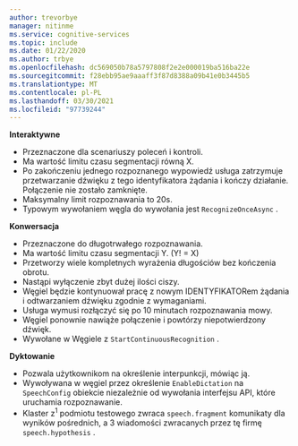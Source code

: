 ```yaml
---
author: trevorbye
manager: nitinme
ms.service: cognitive-services
ms.topic: include
ms.date: 01/22/2020
ms.author: trbye
ms.openlocfilehash: dc569050b78a5797808f2e2e000019ba516ba22e
ms.sourcegitcommit: f28ebb95ae9aaaff3f87d8388a09b41e0b3445b5
ms.translationtype: MT
ms.contentlocale: pl-PL
ms.lasthandoff: 03/30/2021
ms.locfileid: "97739244"
---
```

**Interaktywne**
- Przeznaczone dla scenariuszy poleceń i kontroli.
- Ma wartość limitu czasu segmentacji równą X.
- Po zakończeniu jednego rozpoznanego wypowiedź usługa zatrzymuje przetwarzanie dźwięku z tego identyfikatora żądania i kończy działanie. Połączenie nie zostało zamknięte.
- Maksymalny limit rozpoznawania to 20s.
- Typowym wywołaniem węgla do wywołania jest `RecognizeOnceAsync` .

**Konwersacja**
- Przeznaczone do długotrwałego rozpoznawania.
- Ma wartość limitu czasu segmentacji Y. (Y! = X)
- Przetworzy wiele kompletnych wyrażenia długościów bez kończenia obrotu.
- Nastąpi wyłączenie zbyt dużej ilości ciszy.
- Węgiel będzie kontynuował pracę z nowym IDENTYFIKATORem żądania i odtwarzaniem dźwięku zgodnie z wymaganiami.
- Usługa wymusi rozłączyć się po 10 minutach rozpoznawania mowy.
- Węgiel ponownie nawiąże połączenie i powtórzy niepotwierdzony dźwięk.
- Wywołane w Węgiele z `StartContinuousRecognition` .

**Dyktowanie**
- Pozwala użytkownikom na określenie interpunkcji, mówiąc ją.
- Wywoływana w węgiel przez określenie `EnableDictation` na `SpeechConfig` obiekcie niezależnie od wywołania interfejsu API, które uruchamia rozpoznawanie.
- Klaster z<sup>1</sup> podmiotu testowego zwraca `speech.fragment` komunikaty dla wyników pośrednich, a 3 wiadomości zwracanych przez tę firmę<sup></sup> `speech.hypothesis` .